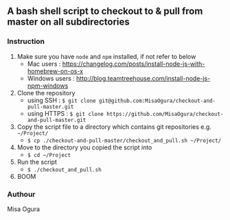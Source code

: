 ## A bash shell script to checkout to & pull from master on all subdirectories

### Instruction

1. Make sure you have `node` and `npm` installed, if not refer to below
    - Mac users : https://changelog.com/posts/install-node-js-with-homebrew-on-os-x
    - Windows users : http://blog.teamtreehouse.com/install-node-js-npm-windows
2. Clone the repository
    - using SSH : `$ git clone git@github.com:MisaOgura/checkout-and-pull-master.git`
    - using HTTPS : `$ git clone https://github.com/MisaOgura/checkout-and-pull-master.git`
3. Copy the script file to a directory which contains git repositories e.g. `~/Project/`
    - `$ cp ./checkout-and-pull-master/checkout_and_pull.sh ~/Project/`
4. Move to the directory you copied the script into
    - `$ cd ~/Project`
5. Run the script
    - `$ ./checkout_and_pull.sh`
6. BOOM

### Authour
Misa Ogura